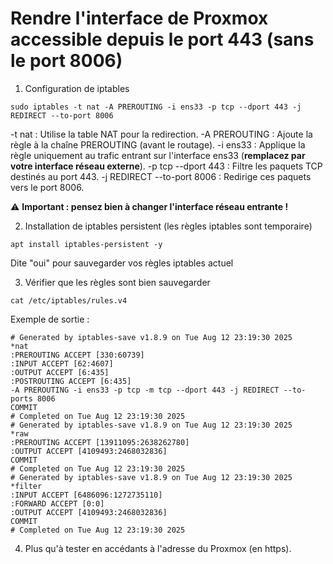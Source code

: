# Rendre l'interface de Proxmox accessible depuis le port 443 (sans le port 8006)

1. Configuration de iptables
```
sudo iptables -t nat -A PREROUTING -i ens33 -p tcp --dport 443 -j REDIRECT --to-port 8006
```

-t nat : Utilise la table NAT pour la redirection.
-A PREROUTING : Ajoute la règle à la chaîne PREROUTING (avant le routage).
-i ens33 : Applique la règle uniquement au trafic entrant sur l'interface ens33 (**remplacez par votre interface réseau externe**).
-p tcp --dport 443 : Filtre les paquets TCP destinés au port 443.
-j REDIRECT --to-port 8006 : Redirige ces paquets vers le port 8006.

⚠️ **Important : pensez bien à changer l'interface réseau entrante !**

2. Installation de iptables persistent (les règles iptables sont temporaire)
```
apt install iptables-persistent -y
```

Dite "oui" pour sauvegarder vos règles iptables actuel

3. Vérifier que les règles sont bien sauvegarder
```
cat /etc/iptables/rules.v4
```

Exemple de sortie :
```
# Generated by iptables-save v1.8.9 on Tue Aug 12 23:19:30 2025
*nat
:PREROUTING ACCEPT [330:60739]
:INPUT ACCEPT [62:4607]
:OUTPUT ACCEPT [6:435]
:POSTROUTING ACCEPT [6:435]
-A PREROUTING -i ens33 -p tcp -m tcp --dport 443 -j REDIRECT --to-ports 8006
COMMIT
# Completed on Tue Aug 12 23:19:30 2025
# Generated by iptables-save v1.8.9 on Tue Aug 12 23:19:30 2025
*raw
:PREROUTING ACCEPT [13911095:2638262780]
:OUTPUT ACCEPT [4109493:2468032836]
COMMIT
# Completed on Tue Aug 12 23:19:30 2025
# Generated by iptables-save v1.8.9 on Tue Aug 12 23:19:30 2025
*filter
:INPUT ACCEPT [6486096:1272735110]
:FORWARD ACCEPT [0:0]
:OUTPUT ACCEPT [4109493:2468032836]
COMMIT
# Completed on Tue Aug 12 23:19:30 2025
```

4. Plus qu'à tester en accédants à l'adresse du Proxmox (en https).


 


